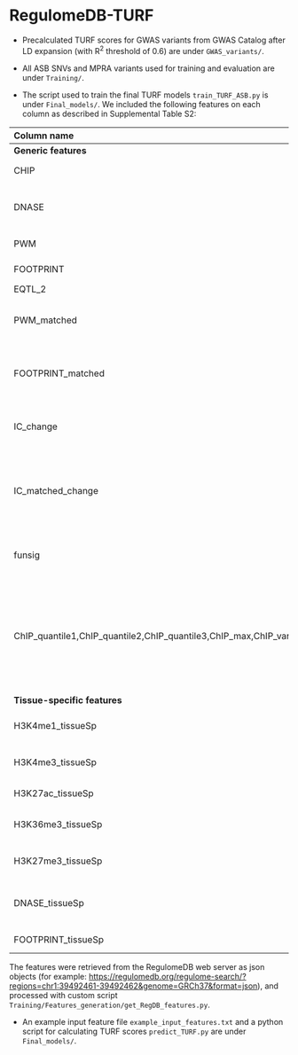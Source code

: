 # RegulomeDB-TURF

* Precalculated TURF scores for GWAS variants from GWAS Catalog after LD expansion (with R<sup>2</sup> threshold of 0.6) are under `GWAS_variants/`.

* All ASB SNVs and MPRA variants used for training and evaluation are under `Training/`.

* The script used to train the final TURF models `train_TURF_ASB.py` is under `Final_models/`.  We included the following features on each column as described in Supplemental Table S2:

| Column name       | Description |
| :----------- | :----------- |
| **Generic features** ||
| CHIP      | TF binding sites from ChIP-seq|
| DNASE   | DNase I hypersensitive sites from DNase-seq|
| PWM   | TF motifs from PWM matching|
| FOOTPRINT   | DNase footprints|
| EQTL_2   |eQTLs|
| PWM_matched   | DNase footprints with matched TF ChIP-seq peaks|
| FOOTPRINT_matched | TF motifs from PWM matching with matched TF ChIP-seq peaks|
| IC_change | Information content change of two alleles in PWM matching|
| IC_matched_change | Information content change of two alleles in PWM matching with matched TF ChIP-seq peaks        |
| funsig |Functional significance score from DeepSEA      |
| ChIP_quantile1,ChIP_quantile2,ChIP_quantile3,ChIP_max,ChIP_var   |Quantiles (25%,50%,75% and 100%) and variance of ChIP-seq signals across all available ChIP-seq experiments from ENCODE       |
| **Tissue-specific features** ||
|H3K4me1_tissueSp|H3K4me1 peaks from ChIP-seq|
|H3K4me3_tissueSp|H3K4me3 peaks from ChIP-seq|
|H3K27ac_tissueSp|H3K27ac peaks from ChIP-seq|
|H3K36me3_tissueSp|H3K36me3 peaks from ChIP-seq|
|H3K27me3_tissueSp|H3K27me3 peaks from ChIP-seq|
|DNASE_tissueSp|DNase I hypersensitive sites from DNase-seq|
|FOOTPRINT_tissueSp|DNase footprints|

The features were retrieved from the RegulomeDB web server as json objects (for example: https://regulomedb.org/regulome-search/?regions=chr1:39492461-39492462&genome=GRCh37&format=json), and processed with custom script `Training/Features_generation/get_RegDB_features.py`.

* An example input feature file `example_input_features.txt` and a python script for calculating TURF scores `predict_TURF.py` are under `Final_models/`.